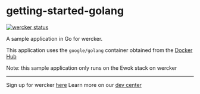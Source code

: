getting-started-golang
======================

[![wercker status](https://app.wercker.com/status/cef33257c9250faf2fc0e9bb9dee3c2c/m "wercker status")](https://app.wercker.com/project/bykey/cef33257c9250faf2fc0e9bb9dee3c2c)

A sample application in Go for wercker.

This application uses the `google/golang` container obtained from the [Docker Hub](https://registry.hub.docker.com/u/google/golang/)

Note: this sample application only runs on the Ewok stack on wercker

---
Sign up for wercker [here](http://wercker.com)
Learn more on our [dev center](http://devcenter.wercker.com)
